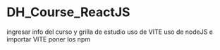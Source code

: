 # DH_Course_ReactJS
ingresar info del curso y grilla de estudio
uso de VITE 
uso de nodeJS e importar VITE  poner los npm

